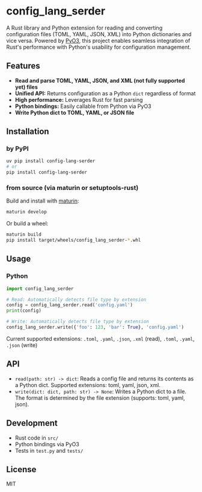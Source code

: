 # config_lang_serder

A Rust library and Python extension for reading and converting configuration files (TOML, YAML, JSON, XML) into Python
dictionaries and vice versa. Powered by [PyO3](https://github.com/PyO3/pyo3), this project enables seamless integration
of Rust's
performance with Python's usability for configuration management.

## Features

- **Read and parse TOML, YAML, JSON, and XML (not fully supported yet) files**
- **Unified API:** Returns configuration as a Python `dict` regardless of format
- **High performance:** Leverages Rust for fast parsing
- **Python bindings:** Easily callable from Python via PyO3
- **Write Python dict to TOML, YAML, or JSON file**

## Installation

### by PyPI

```sh
uv pip install config-lang-serder
# or
pip install config-lang-serder
```

### from source (via maturin or setuptools-rust)

Build and install with [maturin](https://github.com/PyO3/maturin):

```sh
maturin develop
```

Or build a wheel:

```sh
maturin build
pip install target/wheels/config_lang_serder-*.whl
```

## Usage

### Python

```python
import config_lang_serder

# Read: Automatically detects file type by extension
config = config_lang_serder.read('config.yaml')
print(config)

# Write: Automatically detects file type by extension
config_lang_serder.write({'foo': 123, 'bar': True}, 'config.yaml')
```

Current supported extensions: `.toml`, `.yaml`, `.json`, `.xml` (read), `.toml`, `.yaml`, `.json` (write)

## API

- `read(path: str) -> dict`: Reads a config file and returns its contents as a Python dict. Supported extensions: toml,
  yaml, json, xml.
- `write(dict: dict, path: str) -> None`: Writes a Python dict to a file. The format is determined by the file
  extension (supports: toml, yaml, json).

## Development

- Rust code in `src/`
- Python bindings via PyO3
- Tests in `test.py` and `tests/`

## License

MIT